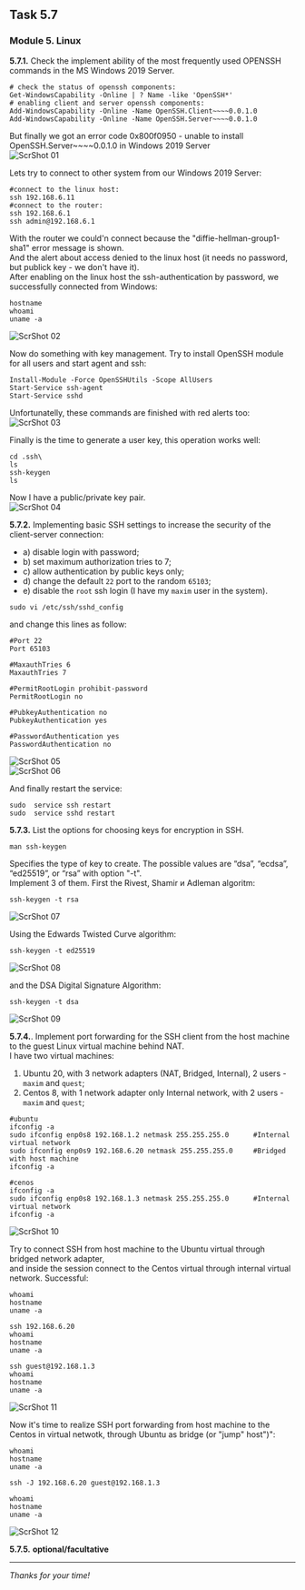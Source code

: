 ## Task 5.7
### Module 5. Linux

**5.7.1.** Check the implement ability of the most frequently used OPENSSH commands in the MS Windows 2019 Server.  
```
# check the status of openssh components:
Get-WindowsCapability -Online | ? Name -like 'OpenSSH*'
# enabling client and server openssh components:
Add-WindowsCapability -Online -Name OpenSSH.Client~~~~0.0.1.0
Add-WindowsCapability -Online -Name OpenSSH.Server~~~~0.0.1.0
```
But finally we got an error code 0x800f0950 - unable to install OpenSSH.Server~~~~0.0.1.0 in Windows 2019 Server   
![ScrShot 01](scr/01.png "ScrShot 01")  

Lets try to connect to other system from our Windows 2019 Server:  
```
#connect to the linux host:
ssh 192.168.6.11
#connect to the router:
ssh 192.168.6.1
ssh admin@192.168.6.1
```
With the router we could'n connect because the "diffie-hellman-group1-sha1" error message is shown.  
And the alert about access denied to the linux host (it needs no password, but publick key - we don't have it).  
After enabling on the linux host the ssh-authentication by password, we successfully connected from Windows:  
```
hostname
whoami
uname -a
```
![ScrShot 02](scr/02.png "ScrShot 02")  

Now do something with key management. Try to install OpenSSH module for all users and start agent and ssh:  
```
Install-Module -Force OpenSSHUtils -Scope AllUsers
Start-Service ssh-agent
Start-Service sshd
```
Unfortunatelly, these commands are finished with red alerts too:  
![ScrShot 03](scr/03.png "ScrShot 03")  

Finally is the time to generate a user key, this operation works well:  
```
cd .ssh\
ls
ssh-keygen
ls
```
Now I have a public/private key pair.  
![ScrShot 04](scr/04.png "ScrShot 04")  
 
**5.7.2.** Implementing basic SSH settings to increase the security of the client-server connection:  
- a) disable login with password;  
- b) set maximum authorization tries to 7;  
- c) allow authentication by public keys only;  
- d) change the default `22` port to the random `65103`;  
- e) disable the `root` ssh login (I have my `maxim` user in the system).  
```
sudo vi /etc/ssh/sshd_config
```
and change this lines as follow:
```
#Port 22
Port 65103

#MaxauthTries 6
MaxauthTries 7

#PermitRootLogin prohibit-password
PermitRootLogin no

#PubkeyAuthentication no
PubkeyAuthentication yes

#PasswordAuthentication yes
PasswordAuthentication no
```
![ScrShot 05](scr/05.png "ScrShot 05")  
![ScrShot 06](scr/06.png "ScrShot 06")  

And finally restart the service:  
```
sudo  service ssh restart
sudo  service sshd restart
```

**5.7.3.** List the options for choosing keys for encryption in SSH.  
```
man ssh-keygen
```
Specifies the type of key to create.  The possible values are “dsa”, “ecdsa”, “ed25519”, or “rsa” with option "-t".  
Implement 3 of them. First the  Rivest, Shamir и Adleman algoritm:  
```
ssh-keygen -t rsa
```
![ScrShot 07](scr/07.png "ScrShot 07")  

Using the Edwards Twisted Curve algorithm:  
```
ssh-keygen -t ed25519
```
![ScrShot 08](scr/08.png "ScrShot 08")  

and the DSA Digital Signature Algorithm:  
```
ssh-keygen -t dsa
```
![ScrShot 09](scr/09.png "ScrShot 09")  

**5.7.4.**. Implement port forwarding for the SSH client from the host machine to the guest Linux virtual machine behind NAT.  
I have two virtual machines:  
1) Ubuntu 20, with 3 network adapters (NAT, Bridged, Internal), 2 users - `maxim` and `quest`;  
2) Centos 8, with 1 network adapter only Internal network, with 2 users - `maxim` and `quest`;  
```
#ubuntu
ifconfig -a
sudo ifconfig enp0s8 192.168.1.2 netmask 255.255.255.0      #Internal virtual network
sudo ifconfig enp0s9 192.168.6.20 netmask 255.255.255.0     #Bridged with host machine
ifconfig -a

#cenos
ifconfig -a
sudo ifconfig enp0s8 192.168.1.3 netmask 255.255.255.0      #Internal virtual network
ifconfig -a
```
![ScrShot 10](scr/10.png "ScrShot 10")  

Try to connect SSH from host machine to the Ubuntu virtual through bridged network adapter,  
and inside the session connect to the Centos virtual through internal virtual network. Successful:  
```
whoami
hostname
uname -a

ssh 192.168.6.20
whoami
hostname
uname -a

ssh guest@192.168.1.3
whoami
hostname
uname -a
```
![ScrShot 11](scr/11.png "ScrShot 11")  

Now it's time to realize SSH port forwarding from host machine to the Centos in virtual netwotk, through Ubuntu as bridge (or "jump" host")":  
```
whoami
hostname
uname -a

ssh -J 192.168.6.20 guest@192.168.1.3

whoami
hostname
uname -a
```
![ScrShot 12](scr/12.png "ScrShot 12")  

**5.7.5.** __optional/facultative__  



___
 
_Thanks for your time!_  
 

